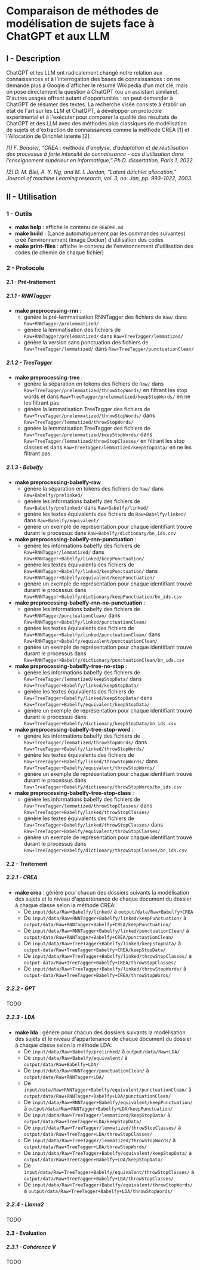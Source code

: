 # Comparaison de méthodes de modélisation de sujets face à ChatGPT et aux LLM
## I - Description
ChatGPT et les LLM ont radicalement changé notre relation aux connaissances et à l'interrogation des bases de connaissances : on ne demande plus à Google d'afficher le résumé Wikipedia d'un mot clé, mais on pose directement la question à ChatGPT (ou un assistant similaire). D'autres usages offrent autant d'opportunités : on peut demander à ChatGPT de résumer des textes. La recherche visée consiste à établir un état de l'art sur les LLM et ChatGPT, à développer un protocole expérimental et à l'exécuter pour comparer la qualité des résultats de ChatGPT et des LLM avec des méthodes plus classiques de modélisation de sujets et d'extraction de connaissances comme la méthode CREA [1] et l'Allocation de Dirichlet latente [2].

*[1]  F. Boissier, “CREA : méthode d’analyse, d’adaptation et de réutilisation des processus à forte intensité de connaissance - cas d’utilisation dans l’enseignement supérieur en informatique,” Ph.D. dissertation, Paris 1, 2022.*

*[2] D. M. Blei, A. Y. Ng, and M. I. Jordan, “Latent dirichlet allocation,” Journal of machine Learning research, vol. 3, no. Jan, pp. 993–1022, 2003.*

## II - Utilisation
### 1 - Outils
- **make help** : affiche le contenu de `README.md`
- **make build** : (Lancé automatiquement par les commandes suivantes) créé l'environnement (image Docker) d'utilisation des codes
- **make print-files** : affiche le contenu de l'environnement d'utilisation des codes (le chemin de chaque fichier)
### 2 - Protocole
#### 2.1 - Pré-traitement
##### 2.1.1 - RNNTagger
- **make preprocessing-rnn** :
    - génère la pré-lemmatisation RNNTagger des fichiers de `Raw/` dans `Raw+RNNTagger/prelemmatized/`
    - génère la lemmatisation des fichiers de `Raw+RNNTagger/prelemmatized/` dans `Raw+TreeTagger/lemmatized/`
    - génère la version sans ponctuation des fichiers de `Raw+TreeTagger/lemmatized/` dans `Raw+TreeTagger/punctuationClean/`
##### 2.1.2 - TreeTagger
- **make preprocessing-tree** :
    - génère la séparation en tokens des fichiers de `Raw/` dans `Raw+TreeTagger/prelemmatized/throwStopWords/` en filtrant les stop words et dans `Raw+TreeTagger/prelemmatized/keepStopWords/` en ne les filtrant pas
    - génère la lemmatisation TreeTagger des fichiers de `Raw+TreeTagger/prelemmatized/throwStopWords/` dans `Raw+TreeTagger/lemmatized/throwStopWords/`
    - génère la lemmatisation TreeTagger des fichiers de `Raw+TreeTagger/prelemmatized/keepStopWords/` dans `Raw+TreeTagger/lemmatized/throwStopClasses/` en filtrant les stop classes et dans `Raw+TreeTagger/lemmatized/keepStopData/` en ne les filtrant pas.
##### 2.1.3 - Babelfy
- **make preprocessing-babelfy-raw** :
    - génère la séparation en tokens des fichiers de `Raw/` dans `Raw+Babelfy/prelinked/`
    - génère les informations babelfy des fichiers de `Raw+Babelfy/prelinked/` dans `Raw+Babelfy/linked/`
    - génère les textes équivalents des fichiers de `Raw+Babelfy/linked/` dans `Raw+Babelfy/equivalent/`
    - génère un exemple de représentation pour chaque identifiant trouvé durant le processus dans `Raw+Babelfy/dictionary/bn_ids.csv`
- **make preprocessing-babelfy-rnn-punctuation** :
    - génère les informations babelfy des fichiers de `Raw+RNNTagger/lemmatized/` dans `Raw+RNNTagger+Babelfy/linked/keepPunctuation/`
    - génère les textes équivalents des fichiers de `Raw+RNNTagger+Babelfy/linked/keepPunctuation/` dans `Raw+RNNTagger+Babelfy/equivalent/keepPunctuation/`
    - génère un exemple de représentation pour chaque identifiant trouvé durant le processus dans `Raw+RNNTagger+Babelfy/dictionary/keepPunctuation/bn_ids.csv`
- **make preprocessing-babelfy-rnn-no-punctuation** :
    - génère les informations babelfy des fichiers de `Raw+RNNTagger/punctuationClean/` dans `Raw+RNNTagger+Babelfy/linked/punctuationClean/`
    - génère les textes équivalents des fichiers de `Raw+RNNTagger+Babelfy/linked/punctuationClean/` dans `Raw+RNNTagger+Babelfy/equivalent/punctuationClean/`
    - génère un exemple de représentation pour chaque identifiant trouvé durant le processus dans `Raw+RNNTagger+Babelfy/dictionary/punctuationClean/bn_ids.csv`
- **make preprocessing-babelfy-tree-no-stop** :
    - génère les informations babelfy des fichiers de `Raw+TreeTagger/lemmatized/keepStopData/` dans `Raw+TreeTagger+Babelfy/linked/keepStopData/`
    - génère les textes équivalents des fichiers de `Raw+TreeTagger+Babelfy/linked/keepStopData/` dans `Raw+TreeTagger+Babelfy/equivalent/keepStopData/`
    - génère un exemple de représentation pour chaque identifiant trouvé durant le processus dans `Raw+TreeTagger+Babelfy/dictionary/keepStopData/bn_ids.csv`
- **make preprocessing-babelfy-tree-stop-word** :
    - génère les informations babelfy des fichiers de `Raw+TreeTagger/lemmatized/throwStopWords/` dans `Raw+TreeTagger+Babelfy/linked/throwStopWords/`
    - génère les textes équivalents des fichiers de `Raw+TreeTagger+Babelfy/linked/throwStopWords/` dans `Raw+TreeTagger+Babelfy/equivalent/throwStopWords/`
    - génère un exemple de représentation pour chaque identifiant trouvé durant le processus dans `Raw+TreeTagger+Babelfy/dictionary/throwStopWords/bn_ids.csv`
- **make preprocessing-babelfy-tree-stop-class** :
    - génère les informations babelfy des fichiers de `Raw+TreeTagger/lemmatized/throwStopClasses/` dans `Raw+TreeTagger+Babelfy/linked/throwStopClasses/`
    - génère les textes équivalents des fichiers de `Raw+TreeTagger+Babelfy/linked/throwStopClasses/` dans `Raw+TreeTagger+Babelfy/equivalent/throwStopClasses/`
    - génère un exemple de représentation pour chaque identifiant trouvé durant le processus dans `Raw+TreeTagger+Babelfy/dictionary/throwStopClasses/bn_ids.csv`
#### 2.2 - Traitement
##### 2.2.1 - CREA
- **make crea** :
    génère pour chacun des dossiers suivants la modélisation des sujets et le niveau d'appartenance de chaque document du dossier à chaque classe selon la méthode CREA:
    - De `input/data/Raw+Babelfy/linked/` à `output/data/Raw+Babelfy+CREA`
    - De `input/data/Raw+RNNTagger+Babelfy/linked/keepPunctuation/` à `output/data/Raw+RNNTagger+Babelfy+CREA/keepPunctuation/`
    - De `input/data/Raw+RNNTagger+Babelfy/linked/punctuationClean/` à `output/data/Raw+RNNTagger+Babelfy+CREA/punctuationClean/`
    - De `input/data/Raw+TreeTagger+Babelfy/linked/keepStopData/` à `output-data/Raw+TreeTagger+Babelfy+CREA/keepStopData/`
    - De `input/data/Raw+TreeTagger+Babelfy/linked/throwStopClasses/` à `output-data/Raw+TreeTagger+Babelfy+CREA/throwStopClasses/`
    - De `input/data/Raw+TreeTagger+Babelfy/linked/throwStopWords/` à `output-data/Raw+TreeTagger+Babelfy+CREA/throwStopWords/`
##### 2.2.2 - GPT
TODO
##### 2.2.3 - LDA
- **make lda** :
    génère pour chacun des dossiers suivants la modélisation des sujets et le niveau d'appartenance de chaque document du dossier à chaque classe selon la méthode LDA:
    - De `input/data/Raw+Babelfy/prelinked/` à `output/data/Raw+LDA/`
    - De `input/data/Raw+Babelfy/equivalent/` à `output/data/Raw+Babelfy+LDA/`
    - De `input/data/Raw+RNNTagger/punctuationClean/` à `output/data/Raw+RNNTagger+LDA/`
    - De `input/data/Raw+RNNTagger+Babelfy/equivalent/punctuationClean/` à `output/data/Raw+RNNTagger+Babelfy+LDA/punctuationClean/`
    - De `input/data/Raw+RNNTagger+Babelfy/equivalent/keepPunctuation/` à `output/data/Raw+RNNTagger+Babelfy+LDA/keepPunctuation/`
    - De `input/data/Raw+TreeTagger/lemmatized/keepStopData/` à `output/data/Raw+TreeTagger+LDA/keepStopData/`
    - De `input/data/Raw+TreeTagger/lemmatized/throwStopClasses/` à `output/data/Raw+TreeTagger+LDA/throwStopClasses/`
    - De `input/data/Raw+TreeTagger/lemmatized/throwStopWords/` à `output/data/Raw+TreeTagger+LDA/throwStopWords/`
    - De `input/data/Raw+TreeTagger+Babelfy/equivalent/keepStopData/` à `output/data/Raw+TreeTagger+Babelfy+LDA/keepStopData/`
    - De `input/data/Raw+TreeTagger+Babelfy/equivalent/throwStopClasses/` à `output/data/Raw+TreeTagger+Babelfy+LDA/throwStopClasses/`
    - De `input/data/Raw+TreeTagger+Babelfy/equivalent/throwStopWords/` à `output/data/Raw+TreeTagger+Babelfy+LDA/throwStopWords/`
##### 2.2.4 - Llama2
TODO
#### 2.3 - Evaluation
##### 2.3.1 - Cohérence V
TODO